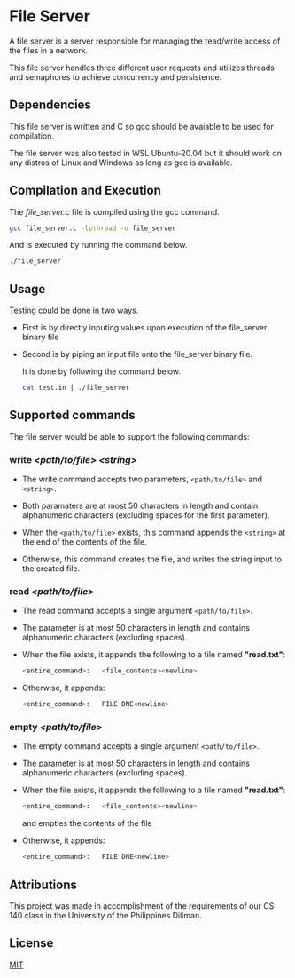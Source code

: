 # File Server

A file server is a server responsible for managing the read/write access of the files in a network.

This file server handles three different user requests and utilizes threads and semaphores to achieve concurrency and persistence.

## Dependencies

This file server is written and C so gcc should be avaiable to be used for compilation.

The file server was also tested in WSL Ubuntu-20.04 but it should work on any distros of Linux and Windows as long as gcc is available.

## Compilation and Execution

The _file_server.c_ file is compiled using the gcc command.

```bash
gcc file_server.c -lpthread -o file_server
```

And is executed by running the command below.

```bash
./file_server
```

## Usage

Testing could be done in two ways. 

- First is by directly inputing values upon execution of the file_server binary file

- Second is by piping an input file onto the file_server binary file.

    It is done by following the command below.

    ```bash
    cat test.in | ./file_server
    ```

## Supported commands

The file server would be able to support the following commands:

### write _\<path/to/file>_ _\<string>_

- The write command accepts two parameters, `<path/to/file>` and `<string>`.

- Both paramaters are at most 50 characters in length and contain alphanumeric characters (excluding spaces for the first parameter).

- When the `<path/to/file>` exists, this command appends the `<string>` at the end of the contents of the file.

- Otherwise, this command creates the file, and writes the string input to the created file.

### read _\<path/to/file>_

- The read command accepts a single argument `<path/to/file>`.

- The parameter is at most 50 characters in length and contains alphanumeric characters (excluding spaces).

- When the file exists, it appends the following to a file named **"read.txt"**:

    ```bash
    <entire_command>:   <file_contents><newline>
    ```

- Otherwise, it appends: 

    ```bash
    <entire_command>:   FILE DNE<newline>
    ```

### empty _\<path/to/file>_

- The empty command accepts a single argument `<path/to/file>`.

- The parameter is at most 50 characters in length and contains alphanumeric characters (excluding spaces).

- When the file exists, it appends the following to a file named **"read.txt"**:

    ```bash
    <entire_command>:   <file_contents><newline>
    ```

    and empties the contents of the file

- Otherwise, it appends: 

    ```bash
    <entire_command>:   FILE DNE<newline>
    ```

## Attributions

This project was made in accomplishment of the requirements of our CS 140 class in the University of the Philippines Diliman.

## License
[MIT](https://choosealicense.com/licenses/mit/)